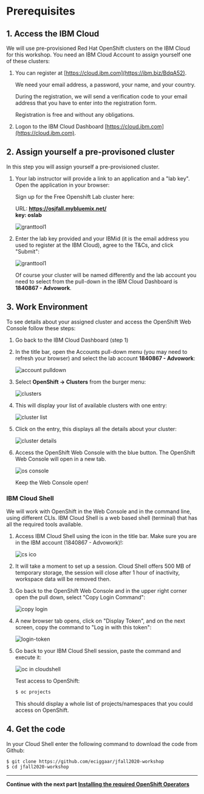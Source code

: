 # Prerequisites

## 1. Access the IBM Cloud

We will use pre-provisioned Red Hat OpenShift clusters on the IBM Cloud for this workshop. You need an IBM Cloud Account to assign yourself one of these clusters:

1. You can register at [https://cloud.ibm.com](https://ibm.biz/BdqA52).

    We need your email address, a password, your name, and your country. 
    
    During the registration, we will send a verification code to your email address that you have to enter into the registration form. 
    
    Registration is free and without any obligations.

1. Logon to the IBM Cloud Dashboard [https://cloud.ibm.com](https://cloud.ibm.com).

## 2. Assign yourself a pre-provisoned cluster

In this step you will assign yourself a pre-provisioned cluster. 

1. Your lab instructor will provide a link to an application and a "lab key". Open the application in your browser:

   Sign up for the Free Openshift Lab cluster here: 
   
   URL: **https://osjfall.mybluemix.net/**  
   **key: oslab**

   ![granttool1](images/granttool1.png)
   
2. Enter the lab key provided and your IBMid (it is the email address you used to register at the IBM Cloud), agree to the T&Cs, and click "Submit":
   
   ![granttool1](images/granttool2.png)
   
   Of course your cluster will be named differently and the lab account you need to select from the pull-down in the IBM Cloud Dashboard is **1840867 - Advowork**.
   
## 3. Work Environment

To see details about your assigned cluster and access the OpenShift Web Console follow these steps:

1. Go back to the IBM Cloud Dashboard (step 1)

1. In the title bar, open the Accounts pull-down menu (you may need to refresh your browser) and select the lab account **1840867 - Advowork**:
   
   ![account pulldown](images/dashboard-pulldown.png)  

1. Select __OpenShift -> Clusters__ from the burger menu:
   
   ![clusters](images/dashboard-clusters.png)

1. This will display your list of available clusters with one entry:
   
   ![cluster list](images/display-clusters.png)

1. Click on the entry, this displays all the details about your cluster:
   
   ![cluster details](images/cluster-details.png)

1. Access the OpenShift Web Console with the blue button. The OpenShift Web Console will open in a new tab.
   
   ![os console](images/os-console.png)
   
   Keep the Web Console open!


### IBM Cloud Shell

We will work with OpenShift in the Web Console and in the command line, using different CLIs. IBM Cloud Shell is a web based shell (terminal) that has all the required tools available. 

1. Access IBM Cloud Shell using the icon in the title bar. Make sure you are in the IBM account (1840867 - Advowork)!:  
   
   ![cs ico](images/cloudshell-icon.png)

1. It will take a moment to set up a session. Cloud Shell offers 500 MB of temporary storage, the session will close after 1 hour of inactivity, workspace data will be removed then.

1. Go back to the OpenShift Web Console and in the upper right corner open the pull down, select "Copy Login Command":
   
   ![copy login](images/copy-login-command.png)

1. A new browser tab opens, click on "Display Token", and on the next screen, copy the command to "Log in with this token":
   
   ![login-token](images/login-token.png)

1. Go back to your IBM Cloud Shell session, paste the command and execute it:
   
   ![oc in cloudshell](images/cloudshell-oc-login.png) 
   
   Test access to OpenShift:
   
   ```bash
   $ oc projects
   ```
   
   This should display a whole list of projects/namespaces that you could access on OpenShift.  


## 4. Get the code

In your Cloud Shell enter the following command to download the code from Github:

```bash
$ git clone https://github.com/eciggaar/jfall2020-workshop
$ cd jfall2020-workshop
```

---

__Continue with the next part [Installing the required OpenShift Operators](2-InstallKnative.md)__
      
